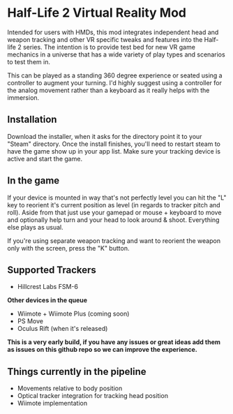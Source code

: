 # Half-Life 2 Virtual Reality Mod

Intended for users with HMDs, this mod integrates independent head and weapon tracking and other VR specific tweaks and features into the Half-life 2 series.  The intention is to provide test bed for new VR game mechanics in a universe that has a wide variety of play types and scenarios to test them in.

This can be played as a standing 360 degree experience or seated using a controller to augment your turning.  I'd highly suggest using a controller for the analog movement rather than a keyboard as it really helps with the immersion.

## Installation

Download the installer, when it asks for the directory point it to your "Steam" directory.  Once the install finishes, you'll need to restart steam to have the game show up in your app list.  Make sure your tracking device is active and start the game.  

## In the game

If your device is mounted in way that's not perfectly level you can hit the "L" key to reorient it's current position as level (in regards to tracker pitch and roll).  Aside from that just use your gamepad or mouse + keyboard to move and optionally help turn and your head to look around & shoot.  Everything else plays as usual.

If you're using separate weapon tracking and want to reorient the weapon only with the screen, press the "K" button.


## Supported Trackers

- Hillcrest Labs FSM-6

**Other devices in the queue**

- Wiimote + Wiimote Plus (coming soon)
- PS Move
- Oculus Rift (when it's released)

**This is a very early build, if you have any issues or great ideas add them as issues on this github repo so we can improve the experience.**

## Things currently in the pipeline

- Movements relative to body position
- Optical tracker integration for tracking head position
- Wiimote implementation
